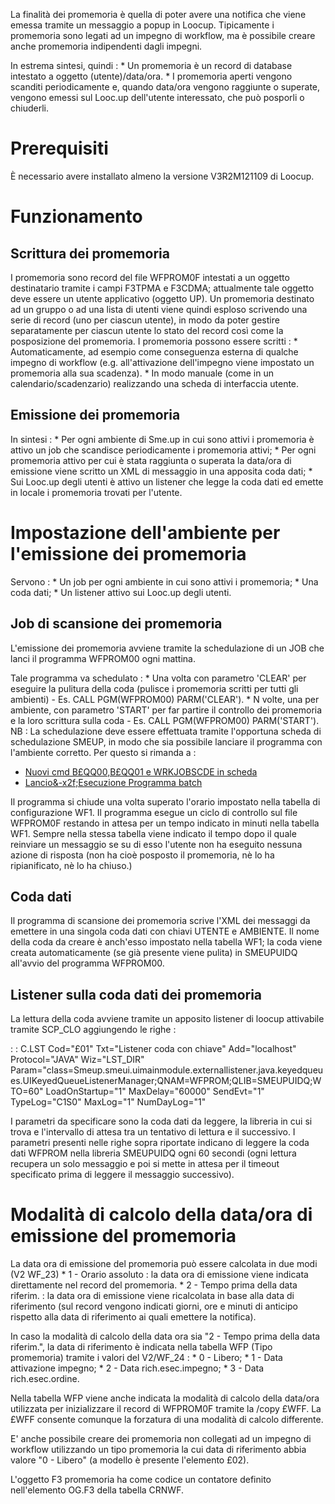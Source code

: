 La finalità dei promemoria è quella di poter avere una notifica che viene emessa tramite un messaggio a popup in Loocup.
Tipicamente i promemoria sono legati ad un impegno di workflow, ma è possibile creare anche promemoria indipendenti dagli impegni.

In estrema sintesi, quindi : 
 \* Un promemoria è un record di database intestato a oggetto (utente)/data/ora.
 \* I promemoria aperti vengono scanditi periodicamente e, quando data/ora vengono raggiunte o superate, vengono emessi sul Looc.up dell'utente interessato, che può posporli o chiuderli.

# Prerequisiti

È necessario avere installato almeno la versione V3R2M121109 di Loocup.

# Funzionamento

## Scrittura dei promemoria

I promemoria sono record del file WFPROM0F intestati a un oggetto destinatario tramite i campi F3TPMA e F3CDMA; attualmente tale oggetto deve essere un utente applicativo (oggetto UP).
Un promemoria destinato ad un gruppo o ad una lista di utenti viene quindi esploso scrivendo una serie di record (uno per ciascun utente), in modo da poter gestire separatamente per ciascun utente lo stato del record così come la posposizione del promemoria.
I promemoria possono essere scritti : 
 \* Automaticamente, ad esempio come conseguenza esterna di qualche impegno di workflow (e.g. all'attivazione dell'impegno viene impostato un promemoria alla sua scadenza).
 \* In modo manuale (come in un calendario/scadenzario) realizzando una scheda di interfaccia utente.

## Emissione dei promemoria

In sintesi : 
 \* Per ogni ambiente di Sme.up in cui sono attivi i promemoria è attivo un job che scandisce periodicamente i promemoria attivi;
 \* Per ogni promemoria attivo per cui è stata raggiunta o superata la data/ora di emissione viene scritto un XML di messaggio in una apposita coda dati;
 \* Sui Looc.up degli utenti è attivo un listener che legge la coda dati ed emette in locale i promemoria trovati per l'utente.

# Impostazione dell'ambiente per l'emissione dei promemoria

Servono : 
 \* Un job per ogni ambiente in cui sono attivi i promemoria;
 \* Una coda dati;
 \* Un listener attivo sui Looc.up degli utenti.

## Job di scansione dei promemoria

L'emissione dei promemoria avviene tramite la schedulazione di un JOB che lanci il programma WFPROM00 ogni mattina.

Tale programma va schedulato : 
 \* Una volta con parametro 'CLEAR' per eseguire la pulitura della coda (pulisce i promemoria scritti per tutti gli ambienti) - Es. CALL PGM(WFPROM00) PARM('CLEAR').
 \* N volte, una per ambiente, con parametro 'START' per far partire il controllo dei promemoria e la loro scrittura sulla coda - Es. CALL PGM(WFPROM00) PARM('START').
NB :  La schedulazione deve essere effettuata tramite l'opportuna scheda di schedulazione SMEUP, in modo che sia possibile lanciare il programma con l'ambiente corretto.
Per questo si rimanda a : 
- [Nuovi cmd B£QQ00,B£QQ01 e WRKJOBSCDE in scheda](Sorgenti/MB/DOC_NWS/NWS001549)
- [Lancio&-x2f;Esecuzione Programma batch](Sorgenti/DOC/TA/B£AMO/A£BASE_SM)

Il programma si chiude una volta superato l'orario impostato nella tabella di configurazione WF1.
Il programma esegue un ciclo di controllo sul file WFPROM0F restando in attesa per un tempo indicato in minuti nella tabella WF1.
Sempre nella stessa tabella viene indicato il tempo dopo il quale reinviare un messaggio se su di esso l'utente non ha eseguito nessuna azione di risposta (non ha cioè posposto il promemoria, nè lo ha ripianificato, nè lo ha chiuso.)

## Coda dati

Il programma di scansione dei promemoria scrive l'XML dei messaggi da emettere in una singola coda dati con chiavi UTENTE e AMBIENTE.
Il nome della coda da creare è anch'esso impostato nella tabella WF1; la coda viene creata automaticamente (se già presente viene pulita) in SMEUPUIDQ all'avvio del programma WFPROM00.

## Listener sulla coda dati dei promemoria

La lettura della coda avviene tramite un apposito listener di loocup attivabile tramite SCP_CLO aggiungendo le righe : 

 :  : C.LST Cod="£01" Txt="Listener coda con chiave" Add="localhost" Protocol="JAVA" Wiz="LST_DIR" Param="class=Smeup.smeui.uimainmodule.externallistener.java.keyedqueues.UIKeyedQueueListenerManager;QNAM=WFPROM;QLIB=SMEUPUIDQ;WTO=60" LoadOnStartup="1" MaxDelay="60000" SendEvt="1" TypeLog="C1S0" MaxLog="1" NumDayLog="1"

I parametri da specificare sono la coda dati da leggere, la libreria in cui si trova e l'intervallo di attesa tra un tentativo di lettura e il successivo.
I parametri presenti nelle righe sopra riportate indicano di leggere la coda dati WFPROM nella libreria SMEUPUIDQ ogni 60 secondi (ogni lettura recupera un solo messaggio e poi si mette in attesa per il timeout specificato prima di leggere il messaggio successivo).

# Modalità di calcolo della data/ora di emissione del promemoria

La data ora di emissione del promemoria può essere calcolata in due modi (V2 WF_23)
 \* 1 - Orario assoluto  :  la data ora di emissione viene indicata direttamente nel record del promemoria.
 \* 2 - Tempo prima della data riferim.  :  la data ora di emissione viene ricalcolata in base alla  data di riferimento (sul record vengono indicati giorni, ore e minuti di anticipo rispetto alla  data di riferimento ai quali emettere la notifica).

In caso la modalità di calcolo della data ora sia "2 - Tempo prima della data riferim.", la data di riferimento è indicata nella tabella WFP (Tipo promemoria) tramite i valori del V2/WF_24  : 
 \* 0 - Libero;
 \* 1 - Data attivazione impegno;
 \* 2 - Data rich.esec.impegno;
 \* 3 - Data rich.esec.ordine.

Nella tabella WFP viene anche indicata la modalità di calcolo della data/ora utilizzata per inizializzare il record di WFPROM0F tramite la /copy £WFF. La £WFF consente comunque la forzatura di una modalità di calcolo differente.

E' anche possibile creare dei promemoria non collegati ad un impegno di workflow utilizzando un tipo promemoria la cui data di riferimento abbia valore "0 - Libero" (a modello è presente l'elemento £02).

L'oggetto F3 promemoria ha come codice un contatore definito nell'elemento OG.F3 della tabella CRNWF.
